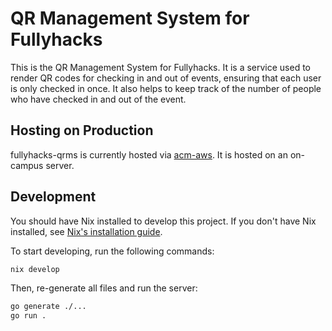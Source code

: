 # QR Management System for Fullyhacks

This is the QR Management System for Fullyhacks. It is a service used to render
QR codes for checking in and out of events, ensuring that each user is only
checked in once. It also helps to keep track of the number of people who have
checked in and out of the event.

## Hosting on Production

fullyhacks-qrms is currently hosted via [acm-aws](https://github.com/acmcsufoss/acm-aws).
It is hosted on an on-campus server.

## Development

You should have Nix installed to develop this project. If you don't have Nix
installed, see [Nix's installation guide](https://nixos.org/download.html).

To start developing, run the following commands:

```sh
nix develop
```

Then, re-generate all files and run the server:

```sh
go generate ./...
go run .
```
